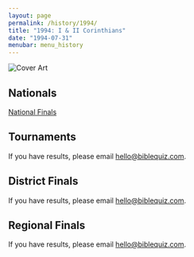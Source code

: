 ```yaml
---
layout: page
permalink: /history/1994/
title: "1994: I & II Corinthians"
date: "1994-07-31"
menubar: menu_history
---
```


<img src="{% link assets/scripture-portions/1994.jpg %}" alt="Cover Art" style="max-height:400px" />

## Nationals
<a href="{% link _pages/history/1994/nationals.md %}" class="button is-primary">National Finals</a>

## Tournaments
If you have results, please email [hello@biblequiz.com](mailto:hello@biblequiz.com).

## District Finals
If you have results, please email [hello@biblequiz.com](mailto:hello@biblequiz.com).

## Regional Finals
If you have results, please email [hello@biblequiz.com](mailto:hello@biblequiz.com).
